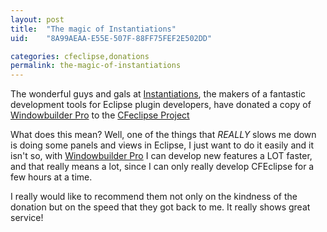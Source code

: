 ```yaml
---
layout: post
title:  "The magic of Instantiations"
uid:	"8A99AEAA-E55E-507F-88FF75FEF2E502DD"

categories: cfeclipse,donations
permalink: the-magic-of-instantiations
---
```

The wonderful guys and gals at <a href="http://www.instantiations.com/index.html">Instantiations</a>, the makers of a fantastic development tools for Eclipse plugin developers, have donated a copy of <a href="http://www.windowbuilderpro.com/">Windowbuilder Pro</a> to the <a href="http://www.cfeclipse.org">CFeclipse Project</a>

What does this mean? Well, one of the things that *REALLY* slows me down is doing some panels and views in Eclipse, I just want to do it easily and it isn't so, with <a href="http://www.windowbuilderpro.com/">Windowbuilder Pro</a> I can develop new features a LOT faster, and that really means a lot, since I can only really develop CFEclipse for a few hours at a time.

I really would like to recommend them not only on the kindness of the donation but on the speed that they got back to me. It really shows great service!